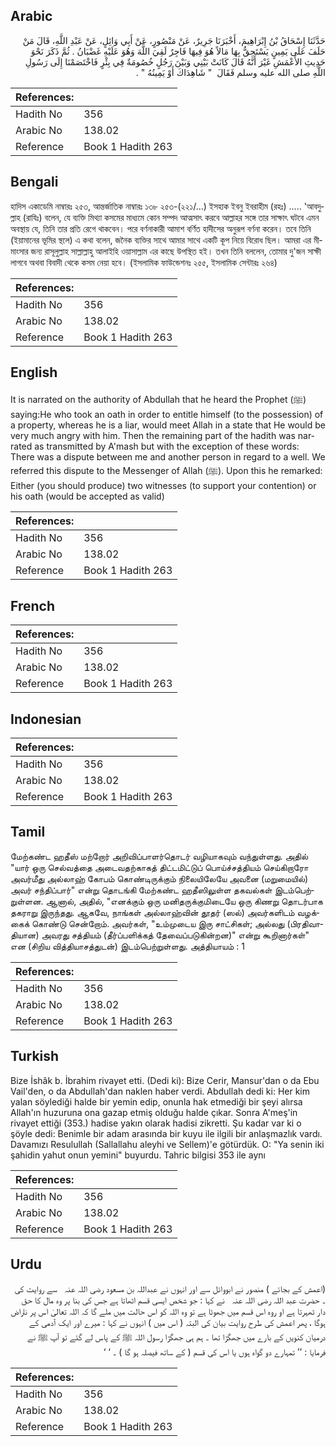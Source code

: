 ## Arabic


<div dir="rtl" lang="ar" style={{fontSize:'larger',backgroundColor:'#f8f9fa',padding:20}}>
حَدَّثَنَا إِسْحَاقُ بْنُ إِبْرَاهِيمَ، أَخْبَرَنَا جَرِيرٌ، عَنْ مَنْصُورٍ، عَنْ أَبِي وَائِلٍ، عَنْ عَبْدِ اللَّهِ، قَالَ مَنْ حَلَفَ عَلَى يَمِينٍ يَسْتَحِقُّ بِهَا مَالاً هُوَ فِيهَا فَاجِرٌ لَقِيَ اللَّهَ وَهُوَ عَلَيْهِ غَضْبَانُ ‏.‏ ثُمَّ ذَكَرَ نَحْوَ حَدِيثِ الأَعْمَشِ غَيْرَ أَنَّهُ قَالَ كَانَتْ بَيْنِي وَبَيْنَ رَجُلٍ خُصُومَةٌ فِي بِئْرٍ فَاخْتَصَمْنَا إِلَى رَسُولِ اللَّهِ صلى الله عليه وسلم فَقَالَ ‏ "‏ شَاهِدَاكَ أَوْ يَمِينُهُ ‏"‏ ‏.‏
</div>
<div style={{backgroundColor:'#f8f9fa',padding:20, marginBottom: 10}}><table> <thead> <tr> <th>References:</th> <th></th> </tr> </thead> <tbody><tr><td>Hadith No</td><td>356</td></tr><tr><td>Arabic No</td><td>138.02</td></tr><tr><td>Reference</td><td>Book 1 Hadith 263</td></tr></tbody></table></div>

## Bengali


<div dir="ltr" lang="bn" style={{fontSize:'larger',backgroundColor:'#f8f9fa',padding:20}}>
হাদিস একাডেমি নাম্বারঃ ২৫৩, আন্তর্জাতিক নাম্বারঃ ১৩৮ ২৫৩-(২২১/...) ইসহাক ইবনু ইবরাহীম (রহঃ) ..... 'আবদুল্লাহ (রাযিঃ) বলেন, যে ব্যক্তি মিথ্যা কসমের মাধ্যমে কোন সম্পদ আত্মসাৎ করবে আল্লাহর সঙ্গে তার সাক্ষাৎ ঘটবে এমন অবস্থায় যে, তিনি তার প্রতি রেগে থাকবেন। পরে বর্ণনাকারী আমাশ বর্ণিত হাদীসের অনুরূপ বর্ণনা করেন। তবে তিনি (ইয়ামানের ভূমির স্থলে) এ কথা বলেন, জনৈক ব্যক্তির সাথে আমার সাথে একটি কূপ নিয়ে বিরোধ ছিল। আমরা এর মীমাংসার জন্য রাসূলুল্লাহ সাল্লাল্লাহু আলাইহি ওয়াসাল্লাম এর কাছে উপস্থিত হই। তখন তিনি বললেন, তোমার দু'জন সাক্ষী লাগবে অথবা বিবাদী থেকে কসম নেয়া হবে। (ইসলামিক ফাউন্ডেশনঃ ২৫৫, ইসলামিক সেন্টারঃ ২৬৪)
</div>
<div style={{backgroundColor:'#f8f9fa',padding:20, marginBottom: 10}}><table> <thead> <tr> <th>References:</th> <th></th> </tr> </thead> <tbody><tr><td>Hadith No</td><td>356</td></tr><tr><td>Arabic No</td><td>138.02</td></tr><tr><td>Reference</td><td>Book 1 Hadith 263</td></tr></tbody></table></div>

## English


<div dir="ltr" lang="en" style={{fontSize:'larger',backgroundColor:'#f8f9fa',padding:20}}>
It is narrated on the authority of Abdullah that he heard the Prophet (ﷺ) saying:He who took an oath in order to entitle himself (to the possession) of a property, whereas he is a liar, would meet Allah in a state that He would be very much angry with him. Then the remaining part of the hadith was narrated as transmitted by A'mash but with the exception of these words: There was a dispute between me and another person in regard to a well. We referred this dispute to the Messenger of Allah (ﷺ). Upon this he remarked: Either (you should produce) two witnesses (to support your contention) or his oath (would be accepted as valid)
</div>
<div style={{backgroundColor:'#f8f9fa',padding:20, marginBottom: 10}}><table> <thead> <tr> <th>References:</th> <th></th> </tr> </thead> <tbody><tr><td>Hadith No</td><td>356</td></tr><tr><td>Arabic No</td><td>138.02</td></tr><tr><td>Reference</td><td>Book 1 Hadith 263</td></tr></tbody></table></div>

## French


<div dir="ltr" lang="fr" style={{fontSize:'larger',backgroundColor:'#f8f9fa',padding:20}}>

</div>
<div style={{backgroundColor:'#f8f9fa',padding:20, marginBottom: 10}}><table> <thead> <tr> <th>References:</th> <th></th> </tr> </thead> <tbody><tr><td>Hadith No</td><td>356</td></tr><tr><td>Arabic No</td><td>138.02</td></tr><tr><td>Reference</td><td>Book 1 Hadith 263</td></tr></tbody></table></div>

## Indonesian


<div dir="ltr" lang="id" style={{fontSize:'larger',backgroundColor:'#f8f9fa',padding:20}}>

</div>
<div style={{backgroundColor:'#f8f9fa',padding:20, marginBottom: 10}}><table> <thead> <tr> <th>References:</th> <th></th> </tr> </thead> <tbody><tr><td>Hadith No</td><td>356</td></tr><tr><td>Arabic No</td><td>138.02</td></tr><tr><td>Reference</td><td>Book 1 Hadith 263</td></tr></tbody></table></div>

## Tamil


<div dir="ltr" lang="ta" style={{fontSize:'larger',backgroundColor:'#f8f9fa',padding:20}}>
மேற்கண்ட ஹதீஸ் மற்றோர் அறிவிப்பாளர்தொடர் வழியாகவும் வந்துள்ளது. அதில் "யார் ஒரு செல்வத்தை அடைவதற்காகத் திட்டமிட்டுப் பொய்ச்சத்தியம் செய்கிறாரோ அவர்மீது அல்லாஹ் கோபம் கொண்டிருக்கும் நிலையிலேயே அவனை (மறுமையில்) அவர் சந்திப்பார்" என்று தொடங்கி மேற்கண்ட ஹதீஸிலுள்ள தகவல்கள் இடம்பெற்றுள்ளன. ஆனால், அதில், "எனக்கும் ஒரு மனிதருக்குமிடையே ஒரு கிணறு தொடர்பாக தகராறு இருந்தது. ஆகவே, நாங்கள் அல்லாஹ்வின் தூதர் (ஸல்) அவர்களிடம் வழக்கைக் கொண்டு சென்றோம். அவர்கள், "உம்முடைய இரு சாட்சிகள்; அல்லது (பிரதிவாதியான) அவரது சத்தியம் (தீர்ப்பளிக்கத் தேவைப்படுகின்றன)" என்று கூறினார்கள்" என (சிறிய வித்தியாசத்துடன்) இடம்பெற்றுள்ளது. அத்தியாயம் : 1
</div>
<div style={{backgroundColor:'#f8f9fa',padding:20, marginBottom: 10}}><table> <thead> <tr> <th>References:</th> <th></th> </tr> </thead> <tbody><tr><td>Hadith No</td><td>356</td></tr><tr><td>Arabic No</td><td>138.02</td></tr><tr><td>Reference</td><td>Book 1 Hadith 263</td></tr></tbody></table></div>

## Turkish


<div dir="ltr" lang="tr" style={{fontSize:'larger',backgroundColor:'#f8f9fa',padding:20}}>
Bize İshâk b. İbrahim rivayet etti. (Dedi ki): Bize Cerir, Mansur'dan o da Ebu Vail'den, o da Abdullah'dan naklen haber verdi. Abdullah dedi ki: Her kim yalan söylediği halde bir yemin edip, onunla hak etmediği bir şeyi alırsa Allah'ın huzuruna ona gazap etmiş olduğu halde çıkar. Sonra A'meş'in rivayet ettiği (353.) hadise yakın olarak hadisi zikretti. Şu kadar var ki o şöyle dedi: Benimle bir adam arasında bir kuyu ile ilgili bir anlaşmazlık vardı. Davamızı Resulullah (Sallallahu aleyhi ve Sellem)'e götürdük. O: "Ya senin iki şahidin yahut onun yemini" buyurdu. Tahric bilgisi 353 ile aynı
</div>
<div style={{backgroundColor:'#f8f9fa',padding:20, marginBottom: 10}}><table> <thead> <tr> <th>References:</th> <th></th> </tr> </thead> <tbody><tr><td>Hadith No</td><td>356</td></tr><tr><td>Arabic No</td><td>138.02</td></tr><tr><td>Reference</td><td>Book 1 Hadith 263</td></tr></tbody></table></div>

## Urdu


<div dir="rtl" lang="ur" style={{fontSize:'larger',backgroundColor:'#f8f9fa',padding:20}}>
(اعمش کے بجائے ) منصور نے ابووائل سے اور انہوں نے عبداللہ بن مسعود ‌رضی ‌اللہ ‌عنہ ‌ ‌ سے روایت کی ۔ حضرت عبد اللہ ‌رضی ‌اللہ ‌عنہ ‌ ‌ نے کہا : جو شخص ایسی قسم اٹھاتا ہے جس کی بنا پر وہ مال کا حق دار ٹھہرتا ہے او روہ اس قسم میں جھوٹا ہے تو وہ اللہ کو اس حالت میں ملے گا کہ اللہ تعالیٰ اس پر ناراض ہوگا ، پھر اعمش کی طرح روایت بیان کی البتہ ( اس میں ) انہوں نے کہا : میرے اور ایک آدمی کے درمیان کنویں کے بارے میں جھگڑا تھا ۔ ہم ہی جھگڑا رسول اللہ ﷺ کے پاس لے گئے تو آپ ﷺ نے فرمایا : ’’ تمہارے دو گواہ ہوں یا اس کی قسم ( کے ساتھ فیصلہ ہو گا ) ۔ ‘ ‘
</div>
<div style={{backgroundColor:'#f8f9fa',padding:20, marginBottom: 10}}><table> <thead> <tr> <th>References:</th> <th></th> </tr> </thead> <tbody><tr><td>Hadith No</td><td>356</td></tr><tr><td>Arabic No</td><td>138.02</td></tr><tr><td>Reference</td><td>Book 1 Hadith 263</td></tr></tbody></table></div>